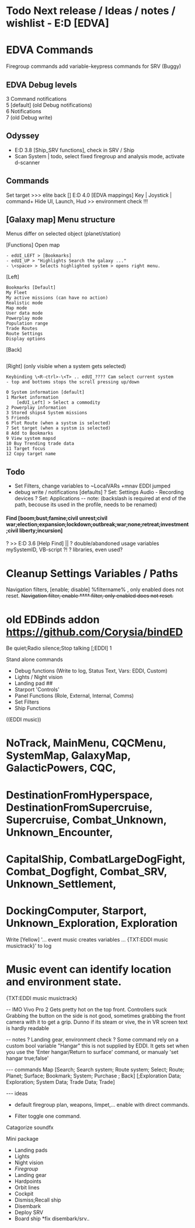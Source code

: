﻿# Todo Next release / Ideas / notes / wishlist - E:D [EDVA]

# EDVA Commands
Firegroup commands add variable-keypress commands for SRV (Buggy)  
  
  
## EDVA Debug levels
3 Command notifications  
5 [default] (old Debug notifications)  
6 Notifications  
7 (old Debug write)  
  
  

## Odyssey
- E:D 3.8 [Ship_SRV functions], check in SRV / Ship
- Scan System | todo, select fixed firegroup and analysis mode, activate d-scanner

## Commands
Set target >>> elite back
[] E:D 4.0 [EDVA mappings] Key | Joystick | command+
Hide UI, Launch, Hud >> environment check !!! 

## [Galaxy map] Menu structure
Menus differ on selected object (planet/station)

[Functions] Open map  
~~~
- edUI_LEFT > [Bookmarks]  
- edUI_UP > "Highlights Search the galaxy ..."  
- \<space> > Selects highlighted system > opens right menu.  
~~~

[Left]
~~~
Bookmarks [Default]
My Fleet
My active missions (can have no action)
Realistic mode
Map mode
User data mode
Powerplay mode
Population range
Trade Routes
Route Settings
Display options
~~~

[Back]
~~~
~~~

[Right] (only visible when a system gets selected)
~~~
Keybinding \<R-ctrl>-\<T> .. edUI_???? Cam select current system
- top and bottoms stops the scroll pressing up/down

0 System information [default]
1 Market information
	[edUI_Left] > Select a commodity 
2 Powerplay information
3 Stored ships4 System missions
5 Friends
6 Plot Route (when a systsm is selected)
7 Set target (when a systsm is selected)
8 Add to Bookmarks
9 View system mapsd
10 Buy Trending trade data
11 Target focus
12 Copy target name
~~~


## Todo
- Set Filters, change variables to ~LocalVARs
+mnav EDDI jumped
- debug write / notifications [defaults]
? Set: Settings Audio - Recording devices
? Set: Applications
-- note: (backslash is required at end of the path, becouse its used in the profile, needs to be renamed)

#### Find [boom;bust;famine;civil unrest;civil war;election;expansion;lockdown;outbreak;war;none;retreat;investment;civil liberty;incursion]
? >> E:D 3.6 [Help Find] || 
? double/abandoned usage variables mySystemID, VB-script ?! 
? libraries, even used?


# Cleanup Settings Variables / Paths

Navigation filters, 
	[enable; disable]  %filtername% , only enabled does not reset.
~~Navigation filter, enable **** filter, only enabled does not reset.~~

# old EDBinds addon https://github.com/Corysia/bindED

Be quiet;Radio silence;Stop talking [;EDDI] 1

Stand alone commands
- Debug functions (Write to log, Status Text, Vars: EDDI, Custom)
- Lights / Night vision
- Landing pad ##
- Starport 'Controls'
- Panel Functions (Role, External, Internal, Comms)
- Set Filters
- Ship Functions




((EDDI music))

# NoTrack, MainMenu, CQCMenu, SystemMap, GalaxyMap, GalacticPowers, CQC,
# DestinationFromHyperspace, DestinationFromSupercruise, Supercruise, Combat_Unknown, Unknown_Encounter,
# CapitalShip, CombatLargeDogFight, Combat_Dogfight, Combat_SRV, Unknown_Settlement,
# DockingComputer, Starport, Unknown_Exploration, Exploration

Write [Yellow] '... event music creates variables ... {TXT:EDDI music musictrack}' to log

# Music event can identify location and environment state.


{TXT:EDDI music musictrack}

-- IMO Vivo Pro 2
Gets pretty hot on the top front.
Controllers suck
Grabbing the button on the side is not good, sometimes grabbing the front camera with it to get a grip.
Dunno if its steam or vive, the in VR screen text is hardly readable

-- notes
? Landing gear, environment check ?
Some command rely on a custom bool variable "Hangar" this is not supplied by EDDI.
It gets set when you use the 'Enter hangar/Return to surface' command, or manualy 'set hangar true;false'

--- commands
Map [Search; Search system; Route system; Select; Route; Planet; Surface; Bookmark; System; Purchase ; Back] [;Exploration Data; Exploration; System Data; Trade Data; Trade]

--- ideas
- default firegroup plan, weapons, limpet,... enable with direct commands.

- Filter toggle one command.

Catagorize soundfx

Mini package
- Landing pads
- Lights
- Night vision
- *Firegroup*
- Landing gear
- Hardpoints
- Orbit lines
- Cockpit
- Dismiss;Recall ship
- Disembark
- Deploy SRV
- Board ship *fix disembark/srv..

